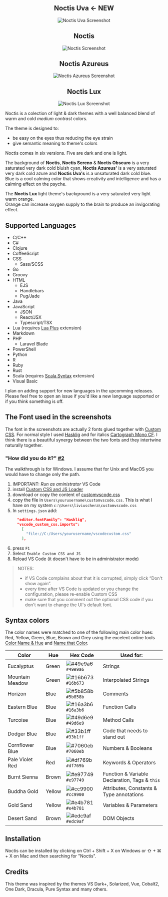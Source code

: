 <div align="center">

## Noctis Uva &larr; **NEW**

![Noctis Uva Screenshot](images/NoctisUva.png)

## Noctis

![Noctis Screenshot](images/noctis.png)

## Noctis Azureus

![Noctis Azureus Screenshot](images/noctisAzureus.png)

## Noctis Lux

![Noctis Lux Screenshot](images/noctisLux.png)

</div>

Noctis is a colection of light & dark themes with a well balanced blend of warm and cold _medium contrast_ colors.

The theme is designed to:

-  be easy on the eyes thus reducing the eye strain
-  give semantic meaning to theme's colors

Noctis comes in six versions. Five are dark and one is light.

The background of **Noctis**, **Noctis Sereno** & **Noctis Obscuro** is a very saturated very dark cold bluish cyan, **Noctis Azureus'** is a very saturated very dark cold azure and **Noctis Uva's** is a unsaturated dark cold blue.<br>Blue is a cool calming color that shows creativity and intelligence and has a calming effect on the psyche.

The **Noctis Lux** light theme's background is a very saturated very light warm orange.<br>Orange can increase oxygen supply to the brain to produce an invigorating effect.

## Supported Languages

-  C/C++
-  C#
-  Clojure
-  CoffeeScript
-  CSS
   -  Sass/SCSS
-  Go
-  Groovy
-  HTML
   -  EJS
   -  Handlebars
   -  Pug/Jade
-  Java
-  JavaScript
   -  JSON
   -  React/JSX
   -  Typescript/TSX
-  Lua (requires [Lua Plus](https://marketplace.visualstudio.com/items?itemName=jep-a.lua-plus) extension)
-  Markdown
-  PHP
   -  Laravel Blade
-  PowerShell
-  Python
-  R
-  Ruby
-  Rust
-  Scala (requires [Scala Syntax](https://marketplace.visualstudio.com/items?itemName=scala-lang.scala) extension)
-  Visual Basic

I plan on adding support for new languages in the upcomming releases. Please feel free to open an issue if you'd like a new language supported or if you think something is off.

## **The Font** used in the screenshots

The font in the screenshots are actually 2 fonts glued together with [Custom CSS](https://marketplace.visualstudio.com/items?itemName=be5invis.vscode-custom-css). For normal style I used [Hasklig](https://github.com/i-tu/Hasklig) and for italics [Cartograph Mono CF](http://connary.com/cartograph.html).
I think there is a beautiful synergy between the two fonts and they intertwine naturally together.

### "How did you do it?" [#2](https://github.com/liviuschera/noctis/issues/2)

The walkthrough is for Windows. I assume that for Unix and MacOS you would have to change only the path.

1. IMPORTANT: _Run as aministrator_ VS Code
2. install [Custom CSS and JS Loader](https://marketplace.visualstudio.com/items?itemName=be5invis.vscode-custom-css)
3. download or copy the content of [customvscode.css](https://github.com/liviuschera/noctis/blob/master/vscodecustom.css)
4. copy the file in `Users\yourusername\customvscode.css`. This is what I have on my system `c:\Users\liviuschera\customvscode.css`
5. In `settings.json` add:
   ```json
     "editor.fontFamily": "Hasklig",
     "vscode_custom_css.imports":
       [
         "file://C:/Users/yourusername/vscodecustom.css"
       ],
   ```
6. press `F1`
7. Select `Enable Custom CSS and JS`
8. Reload VS Code (it doesn't have to be in administrator mode)

> NOTES:
>
> -  if VS Code complains about that it is corrupted, simply click “Don't show again”.
> -  every time after VS Code is updated or you change the configuration, please re-enable Custom CSS
> -  make sure that you comment out the optional CSS code if you don't want to change the UI's default font.

## Syntax colors

The color names were matched to one of the following main color hues: Red, Yellow, Green, Blue, Brown and Grey using the excelent online tools [Color Name & Hue](http://www.color-blindness.com/color-name-hue/) and [Name that Color](http://chir.ag/projects/name-that-color).

| Color           | Hue    | Hex Code                                                           | Used for:                                      |
| --------------- | ------ | ------------------------------------------------------------------ | ---------------------------------------------- |
| Eucalyptus      | Green  | ![#49e9a6](https://placehold.it/15/49e9a6/000000?text=+) `#49e9a6` | Strings                                        |
| Mountain Meadow | Green  | ![#16b673](https://placehold.it/15/16b673/000000?text=+) `#16b673` | Interpolated Strings                           |
| Horizon         | Blue   | ![#5b858b](https://placehold.it/15/5b858b/000000?text=+) `#5b858b` | Comments                                       |
| Eastern Blue    | Blue   | ![#16a3b6](https://placehold.it/15/16a3b6/000000?text=+) `#16a3b6` | Function Calls                                 |
| Turcoise        | Blue   | ![#49d6e9](https://placehold.it/15/49d6e9/000000?text=+) `#49d6e9` | Method Calls                                   |
| Dodger Blue     | Blue   | ![#33b1ff](https://placehold.it/15/33b1ff/000000?text=+) `#33b1ff` | Code that needs to stand out                   |
| Cornflower Blue | Blue   | ![#7060eb](https://placehold.it/15/7060eb/000000?text=+) `#7060eb` | Numbers & Booleans                             |
| Pale Violet Red | Red    | ![#df769b](https://placehold.it/15/df769b/000000?text=+) `#df769b` | Keywords & Operators                           |
| Burnt Sienna    | Brown  | ![#e97749](https://placehold.it/15/e97749/000000?text=+) `#e97749` | Function & Variable Declaration, Tags & `this` |
| Buddha Gold     | Yellow | ![#cc9900](https://placehold.it/15/cc9900/000000?text=+) `#cc9900` | Attributes, Constants & Type annotations       |
| Gold Sand       | Yellow | ![#e4b781](https://placehold.it/15/e4b781/000000?text=+) `#e4b781` | Variables & Parameters                         |
| Desert Sand     | Brown  | ![#edc9af](https://placehold.it/15/edc9af/000000?text=+) `#edc9af` | DOM Objects                                    |

## Installation

Noctis can be installed by clicking on Ctrl + Shift + X on Windows or ⇧ + ⌘ + X on Mac and then searching for "Noctis".

## Credits

This theme was inspired by the themes VS Dark+, Solarized, Vue, Cobalt2, One Dark, Dracula, Pure Syntax and many others.
